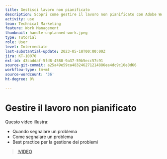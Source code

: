 ```yaml
---
title: Gestisci lavoro non pianificato
description: Scopri come gestire il lavoro non pianificato con Adobe Workfront.
activity: use
team: Technical Marketing
feature: Work Management
thumbnail: handle-unplanned-work.jpeg
type: Tutorial
role: User
level: Intermediate
last-substantial-update: 2023-05-18T00:00:00Z
jira: KT-10070
exl-id: 43caddaf-5fd8-4580-9a37-59b5ecc57c91
source-git-commit: a25a49e59ca483246271214886ea4dc9c10e8d66
workflow-type: tm+mt
source-wordcount: '36'
ht-degree: 0%

---
```


# Gestire il lavoro non pianificato

Questo video illustra:

* Quando segnalare un problema
* Come segnalare un problema
* Best practice per la gestione dei problemi

>[!VIDEO](https://video.tv.adobe.com/v/3419488/?quality=12&learn=on)
